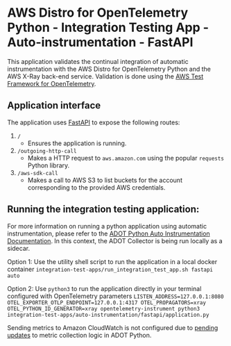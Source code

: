 # AWS Distro for OpenTelemetry Python - Integration Testing App - Auto-instrumentation - FastAPI

This application validates the continual integration of automatic instrumentation with the AWS Distro for OpenTelemetry Python and the AWS X-Ray back-end service. Validation is done using the [AWS Test Framework for OpenTelemetry](https://github.com/aws-observability/aws-otel-test-framework).

## Application interface

The application uses [FastAPI](https://fastapi.tiangolo.com/) to expose the following routes:
1. `/`
    - Ensures the application is running.
2. `/outgoing-http-call`
    - Makes a HTTP request to `aws.amazon.com` using the popular `requests` Python library.
3. `/aws-sdk-call`
    - Makes a call to AWS S3 to list buckets for the account corresponding to the provided AWS credentials.

## Running the integration testing application:

For more information on running a python application using automatic instrumentation, please refer to the [ADOT Python Auto Instrumentation Documentation](https://aws-otel.github.io/docs/getting-started/python-sdk/trace-auto-instr). In this context, the ADOT Collector is being run locally as a sidecar.

Option 1: Use the utility shell script to run the application in a local docker container `integration-test-apps/run_integration_test_app.sh fastapi auto`

Option 2: Use `python3` to run the application directly in your terminal configured with OpenTelemetry parameters `LISTEN_ADDRESS=127.0.0.1:8080 OTEL_EXPORTER_OTLP_ENDPOINT=127.0.0.1:4317 OTEL_PROPAGATORS=xray OTEL_PYTHON_ID_GENERATOR=xray opentelemetry-instrument python3 integration-test-apps/auto-instrumentation/fastapi/application.py`

Sending metrics to Amazon CloudWatch is not configured due to [pending updates](https://github.com/open-telemetry/opentelemetry-python/issues/1835) to metric collection logic in ADOT Python.
